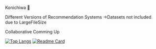 Konichiwa 👋

Different Versions of Recommendation Systems
->Datasets not included due to LargeFileSize

Collaborative Comming Up

[![Top Langs](https://github-readme-stats.vercel.app/api/top-langs/?username=izenish)](https://github.com/amanmool03/Movie-Recommendation-system)
[![Readme Card](https://github-readme-stats.vercel.app/api/pin/?username=izenish&repo=github-readme-stats)](https://github.com/amanmool03/Movie-Recommendation-system)

